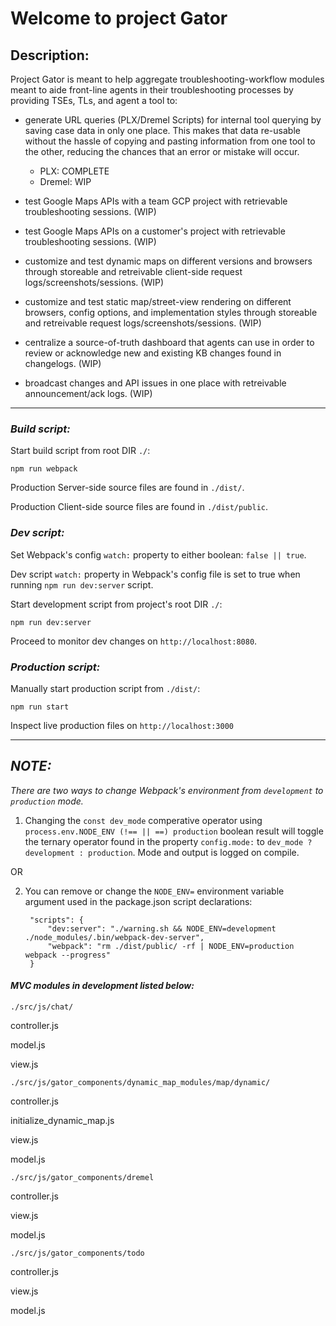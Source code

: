 #                                        Welcome to project Gator


## Description: 

Project Gator is meant to help aggregate troubleshooting-workflow modules meant to aide front-line agents in their troubleshooting processes by providing TSEs, TLs, and agent a tool to:

* generate URL queries (PLX/Dremel Scripts) for internal tool querying by saving case data in only one place. This makes that data re-usable without the hassle of copying and pasting information from one tool to the other, reducing the chances that an error or mistake will occur. 
    - PLX: COMPLETE
    - Dremel: WIP 

* test Google Maps APIs with a team GCP project with retrievable troubleshooting sessions.
(WIP)

* test Google Maps APIs on a customer's project with retrievable troubleshooting sessions.
(WIP)

* customize and test dynamic maps on different versions and browsers through storeable and retreivable client-side request logs/screenshots/sessions.
(WIP)

* customize and test static map/street-view rendering on different browsers, config options, and implementation styles through storeable and retreivable request logs/screenshots/sessions.
(WIP)

* centralize a source-of-truth dashboard that agents can use in order to review or acknowledge new and existing KB changes found in changelogs.
(WIP)

* broadcast changes and API issues in one place with retreivable announcement/ack logs.
(WIP)


***

### _Build script:_

Start build script from root DIR `./`: 

`npm run webpack`

Production Server-side source files are found in `./dist/`.

Production Client-side source files are found in `./dist/public`.

### _Dev script:_ 
    
Set Webpack's config `watch:` property to either boolean: `false || true`.

Dev script `watch:` property in Webpack's config file is set to true when running `npm run dev:server` script. 

Start development script from project's root DIR `./`:

`npm run dev:server`

Proceed to monitor dev changes on `http://localhost:8080`.

### _Production  script:_

Manually start production script from `./dist/`: 

`npm run start` 

Inspect live production files on `http://localhost:3000`

***

## _NOTE:_ 

_There are two ways to change Webpack's environment from `development` to `production` mode._ 

1. Changing the `const dev_mode` comperative operator using `process.env.NODE_ENV (!== || ==) production` boolean result will toggle the ternary operator found in the property `config.mode:` to `dev_mode ? development : production`. Mode and output is logged on compile.  

OR

2. You can remove or change the `NODE_ENV=` environment variable argument used in the package.json script declarations:

        "scripts": {
            "dev:server": "./warning.sh && NODE_ENV=development ./node_modules/.bin/webpack-dev-server",
            "webpack": "rm ./dist/public/ -rf | NODE_ENV=production webpack --progress"
        } 

#### _MVC modules in development listed below:_


`./src/js/chat/`

controller.js

model.js

view.js


`./src/js/gator_components/dynamic_map_modules/map/dynamic/`

controller.js

initialize_dynamic_map.js

view.js

model.js


`./src/js/gator_components/dremel`

controller.js

view.js

model.js


`./src/js/gator_components/todo`

controller.js

view.js

model.js